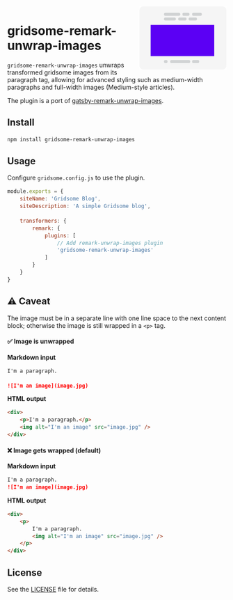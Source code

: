 <img src="icon.svg" align="right" width="200" height="145" />

# gridsome-remark-unwrap-images

`gridsome-remark-unwrap-images` unwraps transformed gridsome images from its paragraph tag, allowing for advanced styling such as medium-width paragraphs and full-width images (Medium-style articles).

The plugin is a port of [gatsby-remark-unwrap-images](https://github.com/cedricdelpoux/gatsby-remark-unwrap-images).

## Install

```bash
npm install gridsome-remark-unwrap-images
```

## Usage

Configure `gridsome.config.js` to use the plugin.

```js
module.exports = {
	siteName: 'Gridsome Blog',
	siteDescription: 'A simple Gridsome blog',

	transformers: {
		remark: {
			plugins: [
				// Add remark-unwrap-images plugin
				'gridsome-remark-unwrap-images'
			]
		}
	}
}
```

## :warning: Caveat

The image must be in a separate line with one line space to the next content block; otherwise the image is still wrapped in a `<p>` tag.

#### :white_check_mark: Image is unwrapped

**Markdown input**

```md
I'm a paragraph.

![I'm an image](image.jpg)
```

**HTML output**

```html
<div>
	<p>I'm a paragraph.</p>
	<img alt="I'm an image" src="image.jpg" />
</div>
```

#### :x: Image gets wrapped (default)

**Markdown input**

```md
I'm a paragraph.
![I'm an image](image.jpg)
```

**HTML output**

```html
<div>
	<p>
		I'm a paragraph.
		<img alt="I'm an image" src="image.jpg" />
	</p>
</div>
```

## License

See the [LICENSE](./LICENSE) file for details.
